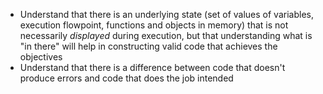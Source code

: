 * Understand that there is an underlying state (set of values of variables, execution flowpoint, functions and objects in memory) that is not necessarily *displayed* during execution, but that understanding what is "in there" will help in constructing valid code that achieves the objectives
* Understand that there is a difference between code that doesn't produce errors and code that does the job intended

